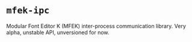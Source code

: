 # `mfek-ipc`

Modular Font Editor K (MFEK) inter-process communication library. Very alpha, unstable API, unversioned for now.
